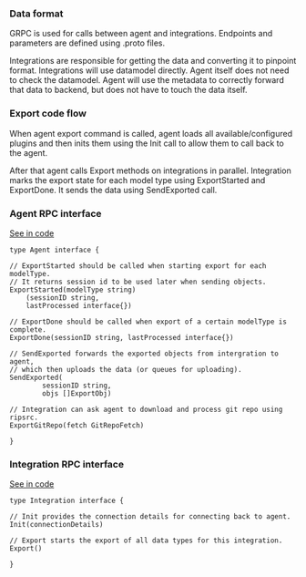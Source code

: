 ### Data format

GRPC is used for calls between agent and integrations. Endpoints and parameters are defined using .proto files.

Integrations are responsible for getting the data and converting it to pinpoint format. Integrations will use datamodel directly. Agent itself does not need to check the datamodel. Agent will use the metadata to correctly forward that data to backend, but does not have to touch the data itself.

### Export code flow

When agent export command is called, agent loads all available/configured plugins and then inits them using the Init call to allow them to call back to the agent.

After that agent calls Export methods on integrations in parallel. Integration marks the export state for each model type using ExportStarted and ExportDone. It sends the data using SendExported call.

### Agent RPC interface

[See in code](https://github.com/pinpt/agent.next/blob/master/rpcdef/agent.go)

```golang
type Agent interface {

// ExportStarted should be called when starting export for each modelType.
// It returns session id to be used later when sending objects.
ExportStarted(modelType string) 
	(sessionID string,
	lastProcessed interface{})

// ExportDone should be called when export of a certain modelType is complete.
ExportDone(sessionID string, lastProcessed interface{})

// SendExported forwards the exported objects from intergration to agent,
// which then uploads the data (or queues for uploading).
SendExported(
		sessionID string,
		objs []ExportObj)

// Integration can ask agent to download and process git repo using ripsrc.
ExportGitRepo(fetch GitRepoFetch)

}
```

### Integration RPC interface

[See in code](https://github.com/pinpt/agent.next/blob/master/rpcdef/integration.go)

```golang
type Integration interface {

// Init provides the connection details for connecting back to agent.
Init(connectionDetails)

// Export starts the export of all data types for this integration.
Export()

}
```